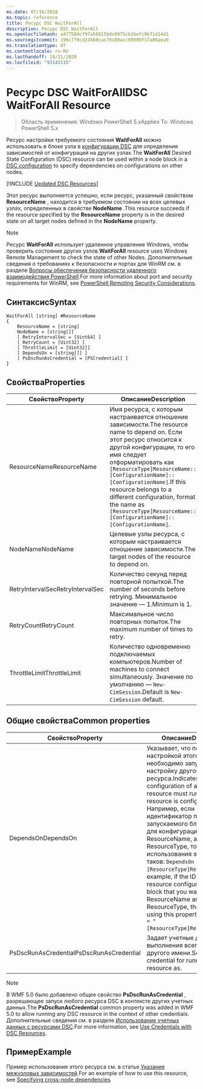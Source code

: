```yaml
---
ms.date: 07/16/2020
ms.topic: reference
title: Ресурс DSC WaitForAll
description: Ресурс DSC WaitForAll
ms.openlocfilehash: a477584cf97a56815bda9973cb2befc9b71d14d1
ms.sourcegitcommit: 196c7f8cd24560cac70c88acc89909f17a86aea9
ms.translationtype: HT
ms.contentlocale: ru-RU
ms.lasthandoff: 10/31/2020
ms.locfileid: "93143115"
---
```

# <a name="dsc-waitforall-resource"></a><span data-ttu-id="656b2-103">Ресурс DSC WaitForAll</span><span class="sxs-lookup"><span data-stu-id="656b2-103">DSC WaitForAll Resource</span></span>

> <span data-ttu-id="656b2-104">Область применения: Windows PowerShell 5.x</span><span class="sxs-lookup"><span data-stu-id="656b2-104">Applies To: Windows PowerShell 5.x</span></span>

<span data-ttu-id="656b2-105">Ресурс настройки требуемого состояния **WaitForAll** можно использовать в блоке узла в [конфигурации DSC](../../../configurations/configurations.md) для определения зависимостей от конфигураций на других узлах.</span><span class="sxs-lookup"><span data-stu-id="656b2-105">The **WaitForAll** Desired State Configuration (DSC) resource can be used within a node block in a [DSC configuration](../../../configurations/configurations.md) to specify dependencies on configurations on other nodes.</span></span>

[!INCLUDE [Updated DSC Resources](../../../../../includes/dsc-resources.md)]

<span data-ttu-id="656b2-106">Этот ресурс выполняется успешно, если ресурс, указанный свойством **ResourceName** , находится в требуемом состоянии на всех целевых узлах, определенных в свойстве **NodeName** .</span><span class="sxs-lookup"><span data-stu-id="656b2-106">This resource succeeds if the resource specified by the **ResourceName** property is in the desired state on all target nodes defined in the **NodeName** property.</span></span>

> [!NOTE]
> <span data-ttu-id="656b2-107">Ресурс **WaitForAll** использует удаленное управление Windows, чтобы проверить состояние других узлов.</span><span class="sxs-lookup"><span data-stu-id="656b2-107">**WaitForAll** resource uses Windows Remote Management to check the state of other Nodes.</span></span> <span data-ttu-id="656b2-108">Дополнительные сведения о требованиях к безопасности и портах для WinRM см. в разделе [Вопросы обеспечения безопасности удаленного взаимодействия PowerShell](/powershell/scripting/learn/remoting/winrmsecurity).</span><span class="sxs-lookup"><span data-stu-id="656b2-108">For more information about port and security requirements for WinRM, see [PowerShell Remoting Security Considerations](/powershell/scripting/learn/remoting/winrmsecurity).</span></span>

## <a name="syntax"></a><span data-ttu-id="656b2-109">Синтаксис</span><span class="sxs-lookup"><span data-stu-id="656b2-109">Syntax</span></span>

```Syntax
WaitForAll [string] #ResourceName
{
    ResourceName = [string]
    NodeName = [string[]]
    [ RetryIntervalSec = [Uint64] ]
    [ RetryCount = [Uint32] ]
    [ ThrottleLimit = [Uint32]]
    [ DependsOn = [string[]] ]
    [ PsDscRunAsCredential = [PSCredential] ]
}
```

## <a name="properties"></a><span data-ttu-id="656b2-110">Свойства</span><span class="sxs-lookup"><span data-stu-id="656b2-110">Properties</span></span>

|<span data-ttu-id="656b2-111">Свойство</span><span class="sxs-lookup"><span data-stu-id="656b2-111">Property</span></span> |<span data-ttu-id="656b2-112">Описание</span><span class="sxs-lookup"><span data-stu-id="656b2-112">Description</span></span> |
|---|---|
|<span data-ttu-id="656b2-113">ResourceName</span><span class="sxs-lookup"><span data-stu-id="656b2-113">ResourceName</span></span> |<span data-ttu-id="656b2-114">Имя ресурса, с которым настраивается отношение зависимости.</span><span class="sxs-lookup"><span data-stu-id="656b2-114">The resource name to depend on.</span></span> <span data-ttu-id="656b2-115">Если этот ресурс относится к другой конфигурации, то его имя следует отформатировать как `[ResourceType]ResourceName::[ConfigurationName]::[ConfigurationName]`.</span><span class="sxs-lookup"><span data-stu-id="656b2-115">If this resource belongs to a different configuration, format the name as `[ResourceType]ResourceName::[ConfigurationName]::[ConfigurationName]`.</span></span> |
|<span data-ttu-id="656b2-116">NodeName</span><span class="sxs-lookup"><span data-stu-id="656b2-116">NodeName</span></span> |<span data-ttu-id="656b2-117">Целевые узлы ресурса, с которым настраивается отношение зависимости.</span><span class="sxs-lookup"><span data-stu-id="656b2-117">The target nodes of the resource to depend on.</span></span> |
|<span data-ttu-id="656b2-118">RetryIntervalSec</span><span class="sxs-lookup"><span data-stu-id="656b2-118">RetryIntervalSec</span></span> |<span data-ttu-id="656b2-119">Количество секунд перед повторной попыткой.</span><span class="sxs-lookup"><span data-stu-id="656b2-119">The number of seconds before retrying.</span></span> <span data-ttu-id="656b2-120">Минимальное значение — 1.</span><span class="sxs-lookup"><span data-stu-id="656b2-120">Minimum is 1.</span></span> |
|<span data-ttu-id="656b2-121">RetryCount</span><span class="sxs-lookup"><span data-stu-id="656b2-121">RetryCount</span></span> |<span data-ttu-id="656b2-122">Максимальное число повторных попыток.</span><span class="sxs-lookup"><span data-stu-id="656b2-122">The maximum number of times to retry.</span></span> |
|<span data-ttu-id="656b2-123">ThrottleLimit</span><span class="sxs-lookup"><span data-stu-id="656b2-123">ThrottleLimit</span></span> |<span data-ttu-id="656b2-124">Количество одновременно подключаемых компьютеров.</span><span class="sxs-lookup"><span data-stu-id="656b2-124">Number of machines to connect simultaneously.</span></span> <span data-ttu-id="656b2-125">Значение по умолчанию — `New-CimSession`.</span><span class="sxs-lookup"><span data-stu-id="656b2-125">Default is `New-CimSession` default.</span></span> |

## <a name="common-properties"></a><span data-ttu-id="656b2-126">Общие свойства</span><span class="sxs-lookup"><span data-stu-id="656b2-126">Common properties</span></span>

|<span data-ttu-id="656b2-127">Свойство</span><span class="sxs-lookup"><span data-stu-id="656b2-127">Property</span></span> |<span data-ttu-id="656b2-128">Описание</span><span class="sxs-lookup"><span data-stu-id="656b2-128">Description</span></span> |
|---|---|
|<span data-ttu-id="656b2-129">DependsOn</span><span class="sxs-lookup"><span data-stu-id="656b2-129">DependsOn</span></span> |<span data-ttu-id="656b2-130">Указывает, что перед настройкой этого ресурса необходимо запустить настройку другого ресурса.</span><span class="sxs-lookup"><span data-stu-id="656b2-130">Indicates that the configuration of another resource must run before this resource is configured.</span></span> <span data-ttu-id="656b2-131">Например, если идентификатор первого запускаемого блока сценария для конфигурации ресурса — ResourceName, а его тип — ResourceType, то синтаксис использования этого свойства таков: `DependsOn = "[ResourceType]ResourceName"`.</span><span class="sxs-lookup"><span data-stu-id="656b2-131">For example, if the ID of the resource configuration script block that you want to run first is ResourceName and its type is ResourceType, the syntax for using this property is `DependsOn = "[ResourceType]ResourceName"`.</span></span> |
|<span data-ttu-id="656b2-132">PsDscRunAsCredential</span><span class="sxs-lookup"><span data-stu-id="656b2-132">PsDscRunAsCredential</span></span> |<span data-ttu-id="656b2-133">Задает учетные данные для выполнения всего ресурса от другого имени.</span><span class="sxs-lookup"><span data-stu-id="656b2-133">Sets the credential for running the entire resource as.</span></span> |

> [!NOTE]
> <span data-ttu-id="656b2-134">В WMF 5.0 было добавлено общее свойство **PsDscRunAsCredential** , разрешающее запуск любого ресурса DSC в контексте других учетных данных.</span><span class="sxs-lookup"><span data-stu-id="656b2-134">The **PsDscRunAsCredential** common property was added in WMF 5.0 to allow running any DSC resource in the context of other credentials.</span></span> <span data-ttu-id="656b2-135">Дополнительные сведения см. в разделе [Использование учетных данных с ресурсами DSC](../../../configurations/runasuser.md).</span><span class="sxs-lookup"><span data-stu-id="656b2-135">For more information, see [Use Credentials with DSC Resources](../../../configurations/runasuser.md).</span></span>

## <a name="example"></a><span data-ttu-id="656b2-136">Пример</span><span class="sxs-lookup"><span data-stu-id="656b2-136">Example</span></span>

<span data-ttu-id="656b2-137">Пример использования этого ресурса см. в статье [Указание межузловых зависимостей](../../../configurations/crossNodeDependencies.md).</span><span class="sxs-lookup"><span data-stu-id="656b2-137">For an example of how to use this resource, see [Specifying cross-node dependencies](../../../configurations/crossNodeDependencies.md)</span></span>
